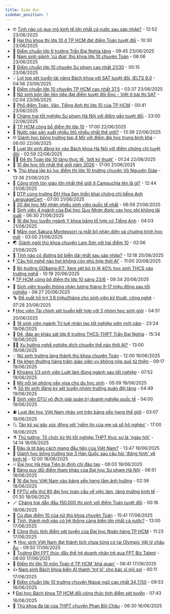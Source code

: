 ```yaml
---
title: Giáo dục
sidebar_position: 7
---
```


<!-- vnexpress-giao-duc:START -->
- 🤓 [Tỉnh nào có quy mô kinh tế lớn nhất cả nước sau sáp nhập?](https://vnexpress.net/tinh-nao-co-quy-mo-kinh-te-lon-nhat-ca-nuoc-sau-sap-nhap-4905241.html) - 12:52 23/06/2025
- 🦆 [Hai thủ khoa thi lớp 10 ở TP HCM đạt điểm Toán tuyệt đối](https://vnexpress.net/hai-thu-khoa-thi-lop-10-o-tp-hcm-dat-diem-toan-tuyet-doi-4904850.html) - 10:30 23/06/2025
- 🦩 [Điểm chuẩn lớp 6 trường Trần Đại Nghĩa tăng](https://vnexpress.net/diem-chuan-lop-6-thcs-thpt-tran-dai-nghia-nam-2025-4904799.html) - 09:45 23/06/2025
- 🌮 [Nam sinh giành &#39;cú đúp&#39; thủ khoa lớp 10 chuyên Toán](https://vnexpress.net/nam-sinh-gianh-cu-dup-thu-khoa-lop-10-chuyen-toan-4905013.html) - 06:06 23/06/2025
- 🔭 [Điểm chuẩn lớp 10 chuyên Sư phạm cao nhất 21/30](https://vnexpress.net/diem-chuan-lop-10-chuyen-su-pham-cao-nhat-21-30-4904942.html) - 05:15 23/06/2025
- 💡 [Lọt top xét tuyển tài năng Bách khoa với SAT tuyệt đối, IELTS 8.0](https://vnexpress.net/lot-top-xet-tuyen-tai-nang-bach-khoa-voi-sat-tuyet-doi-ielts-8-0-4904911.html) - 04:56 23/06/2025
- 🥰 [Điểm chuẩn lớp 10 chuyên TP HCM cao nhất 37,5](https://vnexpress.net/diem-chuan-lop-10-chuyen-tp-hcm-nam-2025-4904796.html) - 03:37 23/06/2025
- 🐲 [Nữ sinh bốn lần liên tiếp đạt điểm tuyệt đối Đọc - Viết ở bài thi SAT](https://vnexpress.net/nu-sinh-bon-lan-lien-tiep-dat-diem-tuyet-doi-doc-viet-o-bai-thi-sat-4904843.html) - 02:04 23/06/2025
- 🦒 [Phổ điểm Toán, Văn, Tiếng Anh thi lớp 10 của TP HCM](https://vnexpress.net/pho-diem-toan-van-tieng-anh-thi-lop-10-cua-tp-hcm-4904849.html) - 00:41 23/06/2025
- 🦆 [Chàng trai tốt nghiệp Sư phạm Hà Nội với điểm gần tuyệt đối](https://vnexpress.net/chang-trai-tot-nghiep-su-pham-ha-noi-voi-diem-gan-tuyet-doi-4904445.html) - 23:00 22/06/2025
- 🧰 [TP HCM công bố điểm thi lớp 10](https://vnexpress.net/tra-cuu-diem-thi-lop-10-tp-hcm-nam-2025-chinh-xac-nhat-4904774.html) - 17:00 22/06/2025
- 🐘 [Nước nào sản xuất nhiều ôtô nhiều nhất thế giới?](https://vnexpress.net/nuoc-nao-san-xuat-nhieu-oto-nhieu-nhat-the-gioi-4904769.html) - 13:39 22/06/2025
- 🤓 [Giành học bổng trường top 4 Mỹ với điểm đại học trung bình khá](https://vnexpress.net/gianh-hoc-bong-truong-top-4-my-voi-diem-dai-hoc-trung-binh-kha-4904616.html) - 06:00 22/06/2025
- 🧰 [Loạt thí sinh đăng ký vào Bách khoa Hà Nội với điểm chứng chỉ tuyệt đối](https://vnexpress.net/loat-thi-sinh-dang-ky-vao-bach-khoa-ha-noi-voi-diem-chung-chi-tuyet-doi-4904668.html) - 02:59 22/06/2025
- 🧑‍💻 [Đề thi Toán lớp 10 tăng thực tế, &#39;bớt kỹ thuật&#39;](https://vnexpress.net/de-thi-toan-lop-10-tang-thuc-te-bot-ky-thuat-4903104.html) - 01:24 22/06/2025
- 🫶 [10 đại học tốt nhất thế giới năm 2026](https://vnexpress.net/10-dai-hoc-tot-nhat-the-gioi-nam-2026-4904119.html) - 17:00 21/06/2025
- 🪜 [Thủ khoa lập kỷ lục điểm thi lớp 10 trường chuyên Võ Nguyên Giáp](https://vnexpress.net/thu-khoa-lap-ky-luc-diem-thi-lop-10-truong-chuyen-vo-nguyen-giap-4904077.html) - 13:36 21/06/2025
- 🎊 [Công trình tôn giáo lớn nhất thế giới ở Campuchia tên là gì?](https://vnexpress.net/cong-trinh-ton-giao-lon-nhat-the-gioi-o-campuchia-ten-la-gi-4904541.html) - 12:44 21/06/2025
- 🧐 [DTP cùng trường ĐH Hoa Sen triển khai chứng chỉ tiếng Anh LanguageCert](https://vnexpress.net/dtp-cung-truong-dh-hoa-sen-trien-khai-chung-chi-tieng-anh-languagecert-4904069.html) - 07:00 21/06/2025
- 🌈 [20 đại học Mỹ nhận nhiều sinh viên quốc tế nhất](https://vnexpress.net/20-dai-hoc-my-nhan-nhieu-sinh-vien-quoc-te-nhat-4903390.html) - 06:59 21/06/2025
- 🥰 [Sinh viên 4 ngành của Đại học Quy Nhơn được vay học phí không lãi suất](https://vnexpress.net/sinh-vien-4-nganh-cua-dai-hoc-quy-nhon-duoc-vay-hoc-phi-khong-lai-suat-4904111.html) - 06:30 21/06/2025
- 🎡 [16 đại học tuyển ngành Y khoa bằng tổ hợp có Tiếng Anh](https://vnexpress.net/16-dai-hoc-tuyen-nganh-y-khoa-bang-to-hop-co-tieng-anh-4899484.html) - 04:03 21/06/2025
- 🎊 [Mầm non Sakura Montessori ra mắt bộ nhận diện và chương trình học mới](https://vnexpress.net/mam-non-sakura-montessori-ra-mat-bo-nhan-dien-va-chuong-trinh-hoc-moi-4903099.html) - 03:00 21/06/2025
- 🌏 [Giành ngôi thủ khoa chuyên Lam Sơn với hai điểm 10](https://vnexpress.net/gianh-ngoi-thu-khoa-chuyen-lam-son-voi-hai-diem-10-4904307.html) - 02:06 21/06/2025
- 🥸 [Tỉnh nào có đường bờ biển dài nhất sau sáp nhập?](https://vnexpress.net/tinh-nao-co-duong-bo-bien-dai-nhat-sau-sap-nhap-4904314.html) - 13:18 20/06/2025
- 🕴 [&#39;Câu hỏi nghề nào hot không còn phù hợp thời AI&#39;](https://vnexpress.net/cau-hoi-nghe-nao-hot-khong-con-phu-hop-thoi-ai-4904241.html) - 11:00 20/06/2025
- 💂 [Bộ trưởng GD&amp;amp;ĐT: Xem xét bỏ tỷ lệ 40% học sinh THCS vào trường nghề](https://vnexpress.net/bo-truong-gd-dt-xem-xet-bo-ty-le-40-hoc-sinh-thcs-vao-truong-nghe-4904302.html) - 10:19 20/06/2025
- 🕴 [TP HCM công bố điểm thi lớp 10 sáng 23/6](https://vnexpress.net/tp-hcm-cong-bo-diem-thi-lop-10-sang-23-6-4904290.html) - 09:34 20/06/2025
- 🌋 [Sinh viên truyền thông nhận lương tháng 9-17 triệu đồng sau tốt nghiệp](https://vnexpress.net/sinh-vien-truyen-thong-nhan-luong-thang-9-17-trieu-dong-sau-tot-nghiep-4898321.html) - 08:27 20/06/2025
- 🪜 [Đề xuất hỗ trợ 3,6 triệu/tháng cho sinh viên kỹ thuật, công nghệ](https://vnexpress.net/de-xuat-ho-tro-3-6-trieu-thang-cho-sinh-vien-ky-thuat-cong-nghe-4904010.html) - 07:28 20/06/2025
- 🕴 [Học viện Tài chính xét tuyển kết hợp với 3 nhóm học sinh giỏi](https://vnexpress.net/hoc-vien-tai-chinh-xet-tuyen-ket-hop-voi-3-nhom-hoc-sinh-gioi-4903453.html) - 04:51 20/06/2025
- 🎃 [19 sinh viên ngành Trí tuệ nhân tạo tốt nghiệp sớm một năm](https://vnexpress.net/19-sinh-vien-nganh-tri-tue-nhan-tao-tot-nghiep-som-mot-nam-4903649.html) - 23:24 19/06/2025
- 🦏 [Đề, đáp án khảo sát lớp 6 trường THCS-THPT Trần Đại Nghĩa](https://vnexpress.net/de-dap-an-khao-sat-lop-6-truong-thcs-thpt-tran-dai-nghia-4903890.html) - 15:34 19/06/2025
- 🧑‍🏫 [Xu hướng nghề nghiệp dịch chuyển thế nào thời AI?](https://vnexpress.net/xu-huong-nghe-nghiep-dich-chuyen-the-nao-thoi-ai-4903830.html) - 13:00 19/06/2025
- 💡 [Nữ sinh trường làng thành thủ khoa chuyên Toán](https://vnexpress.net/nu-sinh-truong-lang-thanh-thu-khoa-chuyen-toan-4903177.html) - 12:00 19/06/2025
- 🐎 [Hạ khen thưởng hàng trăm giáo viên vụ không nộp quỹ từ thiện](https://vnexpress.net/ha-khen-thuong-hang-tram-giao-vien-vu-khong-nop-quy-tu-thien-4903732.html) - 09:17 19/06/2025
- 🧰 [Khoảng 1/3 sinh viên Luật làm đúng ngành sau tốt nghiệp](https://vnexpress.net/khoang-1-3-sinh-vien-luat-lam-dung-nganh-sau-tot-nghiep-4903608.html) - 07:52 19/06/2025
- 🙉 [Mỹ nối lại phỏng vấn visa cho du học sinh](https://vnexpress.net/my-noi-lai-phong-van-visa-cho-du-hoc-sinh-4903667.html) - 05:09 19/06/2025
- ⚗️ [Số thí sinh đăng ký xét tuyển nhóm trường quân đội tăng](https://vnexpress.net/so-thi-sinh-dang-ky-xet-tuyen-nhom-truong-quan-doi-tang-4903587.html) - 04:49 19/06/2025
- 🌝 [Sinh viên DTU vô địch giải quản trị doanh nghiệp quốc tế](https://vnexpress.net/sinh-vien-dtu-vo-dich-giai-quan-tri-doanh-nghiep-quoc-te-4903271.html) - 04:00 19/06/2025
- ⛽️ [Loạt đại học Việt Nam nhảy vọt trên bảng xếp hạng thế giới](https://vnexpress.net/loat-dai-hoc-viet-nam-nhay-vot-tren-bang-xep-hang-the-gioi-4903574.html) - 03:07 19/06/2025
- 🌜 [Tân kỹ sư gây xúc động với &#39;niềm tin của mẹ và sổ hộ nghèo&#39;](https://vnexpress.net/tan-ky-su-gay-xuc-dong-voi-niem-tin-cua-me-va-so-ho-ngheo-4903004.html) - 17:00 18/06/2025
- ⚗️ [Thủ tướng: Tổ chức kỳ thi tốt nghiệp THPT thực sự là &#39;ngày hội&#39;](https://vnexpress.net/thu-tuong-to-chuc-ky-thi-tot-nghiep-thpt-thuc-su-la-ngay-hoi-4903447.html) - 14:14 18/06/2025
- 🧰 [Đâu là tờ báo cách mạng đầu tiên của Việt Nam?](https://vnexpress.net/dau-la-to-bao-cach-mang-dau-tien-cua-viet-nam-4903274.html) - 13:47 18/06/2025
- 🤗 [Giành học bổng trường top 3 Hàn Quốc sau câu hỏi &#39;đứng hình&#39; về kinh tế](https://vnexpress.net/gianh-hoc-bong-truong-top-3-han-quoc-sau-cau-hoi-dung-hinh-ve-kinh-te-4899644.html) - 12:00 18/06/2025
- 🔥 [Đại học Hà Hoa Tiên bị đình chỉ đào tạo](https://vnexpress.net/dai-hoc-ha-hoa-tien-bi-dinh-chi-dao-tao-4903286.html) - 08:03 18/06/2025
- 💪 [Bảng quy đổi điểm tham khảo của Đại học Sư phạm Hà Nội](https://vnexpress.net/bang-quy-doi-diem-tham-khao-cua-dai-hoc-su-pham-ha-noi-4903256.html) - 06:51 18/06/2025
- 💂 [16 đại học Việt Nam vào bảng xếp hạng tầm ảnh hưởng](https://vnexpress.net/16-dai-hoc-viet-nam-vao-bang-xep-hang-tam-anh-huong-4903047.html) - 02:39 18/06/2025
- 🌮 [FPTU xếp thứ 80 đại học toàn cầu về việc làm, tăng trưởng kinh tế](https://vnexpress.net/fptu-xep-thu-80-dai-hoc-toan-cau-ve-viec-lam-tang-truong-kinh-te-4903041.html) - 01:30 18/06/2025
- 🪄 [Chàng trai dẫn đầu 150.000 thí sinh với điểm Toán tuyệt đối](https://vnexpress.net/chang-trai-dan-dau-150-000-thi-sinh-voi-diem-toan-tuyet-doi-4902991.html) - 00:16 18/06/2025
- 🎡 [Cú đúp điểm 10 của nữ thủ khoa chuyên Toán](https://vnexpress.net/cu-dup-diem-10-cua-nu-thu-khoa-chuyen-toan-4902980.html) - 15:41 17/06/2025
- 🌈 [Tỉnh, thành mới nào có hệ thống cảng biển lớn nhất cả nước?](https://vnexpress.net/tinh-thanh-moi-nao-co-he-thong-cang-bien-lon-nhat-ca-nuoc-4902919.html) - 13:00 17/06/2025
- 🎊 [Công thức tính điểm xét tuyển của Đại học Ngân hàng TP HCM](https://vnexpress.net/cong-thuc-tinh-diem-xet-tuyen-cua-dai-hoc-ngan-hang-tp-hcm-4899841.html) - 11:23 17/06/2025
- ⚗️ [Học sinh Việt Nam đạt thành tích chưa từng có tại Olympic Vật lý châu Âu](https://vnexpress.net/hoc-sinh-viet-nam-dat-thanh-tich-chua-tung-co-tai-olympic-vat-ly-chau-au-4902883.html) - 09:50 17/06/2025
- 🌁 [Trường ĐH FPT thúc đẩy thế hệ doanh nhân trẻ qua FPT Biz Talent](https://vnexpress.net/truong-dh-fpt-thuc-day-the-he-doanh-nhan-tre-qua-fpt-biz-talent-4899961.html) - 08:00 17/06/2025
- 🦏 [Điểm thi lớp 10 môn Toán ở TP HCM &#39;khả quan&#39;](https://vnexpress.net/diem-thi-lop-10-mon-toan-o-tp-hcm-kha-quan-4899764.html) - 06:41 17/06/2025
- 👍 [Nam sinh Bách khoa biến AI thành &#39;trợ lý&#39; cho bác sĩ nội soi](https://vnexpress.net/nam-sinh-bach-khoa-bien-ai-thanh-tro-ly-cho-bac-si-noi-soi-4896281.html) - 00:11 17/06/2025
- 🌈 [Điểm chuẩn lớp 10 trường chuyên Ngoại ngữ cao nhất 34,7/50](https://vnexpress.net/diem-chuan-lop-10-truong-chuyen-ngoai-ngu-cao-nhat-34-7-50-4899475.html) - 09:53 16/06/2025
- 🕴 [Đại học Bách khoa TP HCM đổi công thức tính điểm xét tuyển](https://vnexpress.net/dai-hoc-bach-khoa-tp-hcm-doi-cong-thuc-tinh-diem-xet-tuyen-4899445.html) - 07:43 16/06/2025
- 🧰 [Thủ khoa đa tài của THPT chuyên Phan Bội Châu](https://vnexpress.net/thu-khoa-da-tai-cua-thpt-chuyen-phan-boi-chau-4899409.html) - 06:30 16/06/2025<!-- vnexpress-giao-duc:END -->
